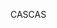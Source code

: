 <span data-ttu-id="34af3-101">CAS</span><span class="sxs-lookup"><span data-stu-id="34af3-101">CAS</span></span>